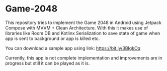 # Game-2048
This repository tries to implement the Game 2048 in Android using Jetpack Compose with MVVM + Clean Architecture. With this it makes use of libraries like Room DB and Kotlinx Serialization to save state of game when app is sent to background or app is killed etc.

You can download a sample app using link: https://bit.ly/3BIgkOq

Currently, this app is not complete implementation and improvements are in progress but still it can be played as it is.
